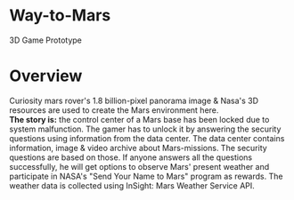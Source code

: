 # Way-to-Mars
3D Game Prototype <br>

# Overview
Curiosity mars rover's 1.8 billion-pixel panorama image & Nasa's 3D resources are used to create the Mars environment here.<br>
<b>The story is:</b> the control center of a Mars base has been locked due to system malfunction. The gamer has to unlock it by answering the security questions using information from the data center. The data center contains information, image & video archive about Mars-missions. The security questions are based on those. If anyone answers all the questions successfully, he will get options to observe Mars' present weather and participate in NASA's "Send Your Name to Mars" program as rewards. The weather data is collected using InSight: Mars Weather Service API.

